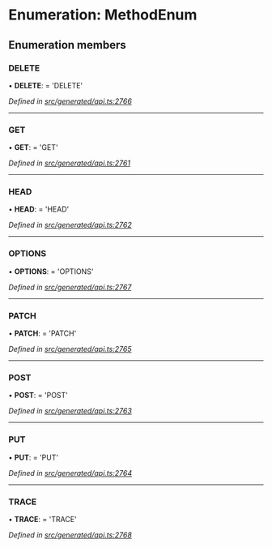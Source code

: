 # Enumeration: MethodEnum

## Enumeration members

###  DELETE

• **DELETE**: =  <any>'DELETE'

*Defined in [src/generated/api.ts:2766](https://github.com/mailslurp/mailslurp-client/blob/a26884c/src/generated/api.ts#L2766)*

___

###  GET

• **GET**: =  <any>'GET'

*Defined in [src/generated/api.ts:2761](https://github.com/mailslurp/mailslurp-client/blob/a26884c/src/generated/api.ts#L2761)*

___

###  HEAD

• **HEAD**: =  <any>'HEAD'

*Defined in [src/generated/api.ts:2762](https://github.com/mailslurp/mailslurp-client/blob/a26884c/src/generated/api.ts#L2762)*

___

###  OPTIONS

• **OPTIONS**: =  <any>'OPTIONS'

*Defined in [src/generated/api.ts:2767](https://github.com/mailslurp/mailslurp-client/blob/a26884c/src/generated/api.ts#L2767)*

___

###  PATCH

• **PATCH**: =  <any>'PATCH'

*Defined in [src/generated/api.ts:2765](https://github.com/mailslurp/mailslurp-client/blob/a26884c/src/generated/api.ts#L2765)*

___

###  POST

• **POST**: =  <any>'POST'

*Defined in [src/generated/api.ts:2763](https://github.com/mailslurp/mailslurp-client/blob/a26884c/src/generated/api.ts#L2763)*

___

###  PUT

• **PUT**: =  <any>'PUT'

*Defined in [src/generated/api.ts:2764](https://github.com/mailslurp/mailslurp-client/blob/a26884c/src/generated/api.ts#L2764)*

___

###  TRACE

• **TRACE**: =  <any>'TRACE'

*Defined in [src/generated/api.ts:2768](https://github.com/mailslurp/mailslurp-client/blob/a26884c/src/generated/api.ts#L2768)*
